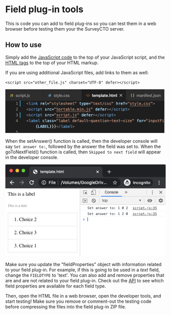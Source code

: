 # Field plug-in tools

This is code you can add to field plug-ins so you can test them in a web browser before testing them your the SurveyCTO server.

## How to use

Simply add the [JavaScript code](/blob/master/tools/script_testing.js) to the top of your JavaScript script, and the [HTML tags](/blob/master/tools/template_testing.html) to the top of your HTML markup.

If you are using additional JavaScript files, add links to them as well:

    <script src="other_file.js" charset="UTF-8" defer></script>

![](extras/images/using-markup.png)

When the setAnswer() function is called, then the developer console will say `Set answer to:`, followed by the answer the field was set to. When the goToNextField() function is called, then `Skipped to next field` will appear in the developer console.

![](extras/images/testing.png)

Make sure you update the "fieldProperties" object with information related to your field plug-in. For example, if this is going to be used in a _text_ field, change the `FIELDTYPE` to 'text'. You can also add and remove properties that are and are not related to your field plug-in. Check out the [API](https://github.com/surveycto/field-plug-in-resources/blob/master/docs/api-reference.md) to see which field properties are available for each field type.



Then, open the HTML file in a web browser, open the developer tools, and start testing! Make sure you remove or comment-out the testing code before compressing the files into the field plug-in ZIP file.